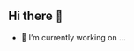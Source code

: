 ## Hi there 👋

- 🔭 I’m currently working on ...

<img src="https://i.pinimg.com/originals/50/27/2a/50272a0d34a8666dbe24b03c0544d7ec.gif" alt="">
